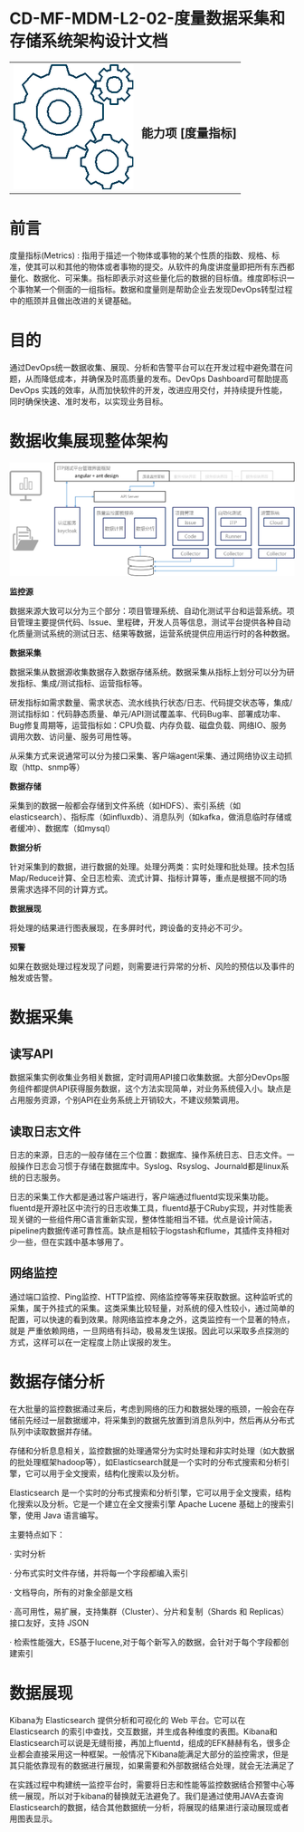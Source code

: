 # CD-MF-MDM-L2-02-度量数据采集和存储系统架构设计文档

<table border="0" bordercolor="#FFFFFF">
  <tr>
    <th><img alt="title pic" src="../../docs/imgs/DevOps流程/DevOps_Gears.png"></th>
    <th><h1 style="font-size:150%">能力项  [度量指标]</h1></th>
  </tr>
</table>

# 前言

度量指标(Metrics) : 指用于描述一个物体或事物的某个性质的指数、规格、标准，使其可以和其他的物体或者事物的提交。从软件的角度讲度量即把所有东西都量化、数据化、可采集。指标即表示对这些量化后的数据的目标值。维度即标识一个事物某一个侧面的一组指标。数据和度量则是帮助企业去发现DevOps转型过程中的瓶颈并且做出改进的关键基础。

# 目的

通过DevOps统一数据收集、展现、分析和告警平台可以在开发过程中避免潜在问题，从而降低成本，并确保及时高质量的发布。DevOps Dashboard可帮助提高 DevOps 实践的效率，从而加快软件的开发，改进应用交付，并持续提升性能，同时确保快速、准时发布，以实现业务目标。

# 数据收集展现整体架构

![devops metrics tools arch](../../docs/imgs/DevOps流程/devops_metrics_tools_arch.png)                               

**监控源**

数据来源大致可以分为三个部分：项目管理系统、自动化测试平台和运营系统。项目管理主要提供代码、Issue、里程碑，开发人员等信息，测试平台提供各种自动化质量测试系统的测试日志、结果等数据，运营系统提供应用运行时的各种数据。

**数据采集**

数据采集从数据源收集数据存入数据存储系统。数据采集从指标上划分可以分为研发指标、集成/测试指标、运营指标等。

研发指标如需求数量、需求状态、流水线执行状态/日志、代码提交状态等，集成/测试指标如：代码静态质量、单元/API测试覆盖率、代码Bug率、部署成功率、Bug修复周期等，运营指标如：CPU负载、内存负载、磁盘负载、网络IO、服务调用次数、访问量、服务可用性等。

从采集方式来说通常可以分为接口采集、客户端agent采集、通过网络协议主动抓取（http、snmp等）

**数据存储**

采集到的数据一般都会存储到文件系统（如HDFS）、索引系统（如elasticsearch）、指标库（如influxdb）、消息队列（如kafka，做消息临时存储或者缓冲）、数据库（如mysql）

**数据分析**

针对采集到的数据，进行数据的处理。处理分两类：实时处理和批处理。技术包括Map/Reduce计算、全日志检索、流式计算、指标计算等，重点是根据不同的场景需求选择不同的计算方式。

**数据展现**

将处理的结果进行图表展现，在多屏时代，跨设备的支持必不可少。

**预警**

如果在数据处理过程发现了问题，则需要进行异常的分析、风险的预估以及事件的触发或告警。

# 数据采集

## 读写API

数据采集实例收集业务相关数据，定时调用API接口收集数据。大部分DevOps服务组件都提供API获得服务数据，这个方法实现简单，对业务系统侵入小。缺点是占用服务资源，个别API在业务系统上开销较大，不建议频繁调用。

## 读取日志文件

日志的来源，日志的一般存储在三个位置：数据库、操作系统日志、日志文件。一般操作日志会习惯于存储在数据库中。Syslog、Rsyslog、Journald都是linux系统的日志服务。

日志的采集工作大都是通过客户端进行，客户端通过fluentd实现采集功能。fluentd是开源社区中流行的日志收集工具，fluentd基于CRuby实现，并对性能表现关键的一些组件用C语言重新实现，整体性能相当不错。优点是设计简洁，pipeline内数据传递可靠性高。缺点是相较于logstash和flume，其插件支持相对少一些，但在实践中基本够用了。

## 网络监控

通过端口监控、Ping监控、HTTP监控、网络监控等等来获取数据。这种监听式的采集，属于外挂式的采集。这类采集比较轻量，对系统的侵入性较小，通过简单的配置，可以快速的看到效果。除网络监控本身之外，这类监控有一个显著的特点，就是 严重依赖网络，一旦网络有抖动，极易发生误报。因此可以采取多点探测的方式，这样可以在一定程度上防止误报的发生。

# 数据存储分析

在大批量的监控数据涌过来后，考虑到网络的压力和数据处理的瓶颈，一般会在存储前先经过一层数据缓冲，将采集到的数据先放置到消息队列中，然后再从分布式队列中读取数据并存储。

存储和分析息息相关，监控数据的处理通常分为实时处理和非实时处理（如大数据的批处理框架hadoop等），如Elasticsearch就是一个实时的分布式搜索和分析引擎，它可以用于全文搜索，结构化搜索以及分析。

Elasticsearch 是一个实时的分布式搜索和分析引擎，它可以用于全文搜索，结构化搜索以及分析。它是一个建立在全文搜索引擎 Apache Lucene 基础上的搜索引擎，使用 Java 语言编写。

主要特点如下：

·    实时分析

·    分布式实时文件存储，并将每一个字段都编入索引

·    文档导向，所有的对象全部是文档

·    高可用性，易扩展，支持集群（Cluster）、分片和复制（Shards 和 Replicas） 接口友好，支持 JSON

·    检索性能强大，ES基于lucene,对于每个新写入的数据，会针对于每个字段都创建索引

# 数据展现

Kibana为 Elasticsearch 提供分析和可视化的 Web 平台。它可以在 Elasticsearch 的索引中查找，交互数据，并生成各种维度的表图。Kibana和Elasticsearch可以说是无缝衔接，再加上fluentd，组成的EFK赫赫有名，很多企业都会直接采用这一种框架。一般情况下Kibana能满足大部分的监控需求，但是其只能依靠现有的数据进行展现，如果需要和外部数据结合处理，就会无法满足了

在实践过程中构建统一监控平台时，需要将日志和性能等监控数据结合预警中心等统一展现，所以对于kibana的替换就无法避免了。我们是通过使用JAVA去查询Elasticsearch的数据，结合其他数据统一分析，将展现的结果进行滚动展现或者用图表显示。